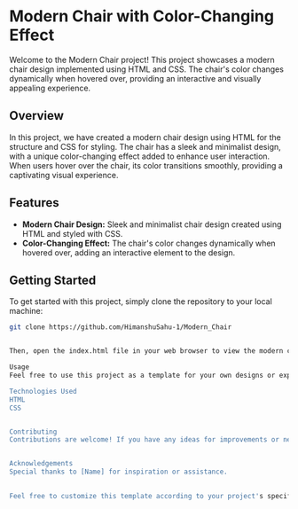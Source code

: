 
# Modern Chair with Color-Changing Effect

Welcome to the Modern Chair project! This project showcases a modern chair design implemented using HTML and CSS. The chair's color changes dynamically when hovered over, providing an interactive and visually appealing experience.

## Overview

In this project, we have created a modern chair design using HTML for the structure and CSS for styling. The chair has a sleek and minimalist design, with a unique color-changing effect added to enhance user interaction. When users hover over the chair, its color transitions smoothly, providing a captivating visual experience.

## Features

- **Modern Chair Design:** Sleek and minimalist chair design created using HTML and styled with CSS.
- **Color-Changing Effect:** The chair's color changes dynamically when hovered over, adding an interactive element to the design.

## Getting Started

To get started with this project, simply clone the repository to your local machine:

```bash
git clone https://github.com/HimanshuSahu-1/Modern_Chair


Then, open the index.html file in your web browser to view the modern chair design.

Usage
Feel free to use this project as a template for your own designs or experiment with different styles and effects in the CSS file. You can customize the chair's design, color palette, and transition effects to suit your specific preferences and requirements.

Technologies Used
HTML
CSS


Contributing
Contributions are welcome! If you have any ideas for improvements or new features, feel free to open an issue or submit a pull request.


Acknowledgements
Special thanks to [Name] for inspiration or assistance.
 

Feel free to customize this template according to your project's specific details .

